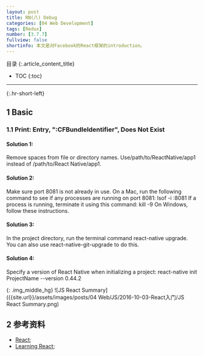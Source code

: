 ```yaml
---
layout: post
title: RN(八) Debug
categories: [04 Web Development]
tags: [Redux]
number: [3.7.7]
fullview: false
shortinfo: 本文是对Facebook的React框架的introduction。
---
```

目录
{:.article_content_title}


* TOC
{:toc}

---
{:.hr-short-left}

## 1 Basic ##

### 1.1 Print: Entry, ":CFBundleIdentifier", Does Not Exist

#### Solution 1:
Remove spaces from file or directory names.
Use/path/to/ReactNative/app1 instead of /path/to/React Native/app1.

#### Solution 2:
Make sure port 8081 is not already in use. On a Mac, run the following command to see if any processes are running on port 8081:
lsof -i :8081
If a process is running, terminate it using this command:
kill -9 <PID>
On Windows, follow these instructions.

#### Solution 3:
In the project directory, run the terminal command react-native upgrade. You can also use react-native-git-upgrade to do this.

#### Solution 4:
Specify a version of React Native when initializing a project: 
react-native init ProjectName --version 0.44.2

{: .img_middle_hg}
![JS React Summary]({{site.url}}/assets/images/posts/04 Web/JS/2016-10-03-React入门/JS React Summary.png)




## 2 参考资料 ##
- [React](https://facebook.github.io/react/);
- [Learning React](https://www.amazon.com/Learning-React-Kirupa-Chinnathambi/dp/0134546318);
